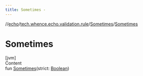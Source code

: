 ```yaml
---
title: Sometimes -
---
```

//[echo](../../index.md)/[tech.whence.echo.validation.rule](../index.md)/[Sometimes](index.md)/[Sometimes](-sometimes.md)



# Sometimes  
[jvm]  
Content  
fun [Sometimes](-sometimes.md)(strict: [Boolean](https://kotlinlang.org/api/latest/jvm/stdlib/kotlin/-boolean/index.html))  



